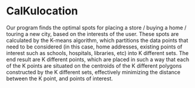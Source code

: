 # CalKulocation

Our program finds the optimal spots for placing a store / buying a home / touring a new city, based on the interests of the user. These spots are calculated by the K-means algorithm, which partitions the data points that need to be considered (in this case, home addresses, existing points of interest such as schools, hospitals, libraries, etc) into K different sets. The end result are K different points, which are placed in such a way that each of the K points are situated on the centroids of the K different polygons constructed by the K different sets, effectively minimizing the distance between the K point, and points of interest.
